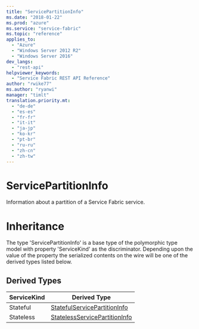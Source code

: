 ```yaml
---
title: "ServicePartitionInfo"
ms.date: "2018-01-22"
ms.prod: "azure"
ms.service: "service-fabric"
ms.topic: "reference"
applies_to: 
  - "Azure"
  - "Windows Server 2012 R2"
  - "Windows Server 2016"
dev_langs: 
  - "rest-api"
helpviewer_keywords: 
  - "Service Fabric REST API Reference"
author: "rwike77"
ms.author: "ryanwi"
manager: "timlt"
translation.priority.mt: 
  - "de-de"
  - "es-es"
  - "fr-fr"
  - "it-it"
  - "ja-jp"
  - "ko-kr"
  - "pt-br"
  - "ru-ru"
  - "zh-cn"
  - "zh-tw"
---
```

# ServicePartitionInfo

Information about a partition of a Service Fabric service.
# Inheritance

The type 'ServicePartitionInfo' is a base type of the polymorphic type model with property 'ServiceKind' as the discriminator.
Depending upon the value of the property the serialized contents on the wire will be one of the derived types listed below.
## Derived Types

| ServiceKind | Derived Type |
| --- | --- | 
| Stateful | [StatefulServicePartitionInfo](sfclient-v61-model-statefulservicepartitioninfo.md) |
| Stateless | [StatelessServicePartitionInfo](sfclient-v61-model-statelessservicepartitioninfo.md) |

